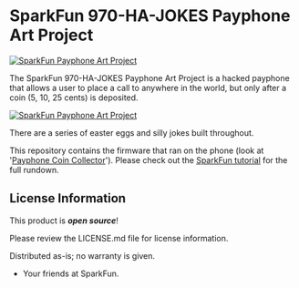 SparkFun 970-HA-JOKES Payphone Art Project
========================================

[![SparkFun Payphone Art Project](https://cdn.sparkfun.com/assets/learn_tutorials/2/6/4/9/SparkFun_PayPhone_49_-_Flyer.jpg)](https://learn.sparkfun.com/tutorials/the-970-ha-jokes-payphone-project)

The SparkFun 970-HA-JOKES Payphone Art Project is a hacked payphone that allows a user to place a call to anywhere in the world, but only after a coin (5, 10, 25 cents) is deposited.

[![SparkFun Payphone Art Project](https://cdn.sparkfun.com/assets/learn_tutorials/2/6/4/9/SparkFun_PayPhone_52_-__Deployed_3.jpg)](https://learn.sparkfun.com/tutorials/the-970-ha-jokes-payphone-project)

There are a series of easter eggs and silly jokes built throughout. 

This repository contains the firmware that ran on the phone (look at '[Payphone Coin Collector](https://github.com/sparkfun/SparkFun-Payphone-Art-Project/tree/main/Payphone_Coin_Collector)'). Please check out the [SparkFun tutorial](https://learn.sparkfun.com/tutorials/the-970-ha-jokes-payphone-project) for the full rundown.

License Information
-------------------

This product is _**open source**_! 

Please review the LICENSE.md file for license information. 

Distributed as-is; no warranty is given.

- Your friends at SparkFun.

_<COLLABORATION CREDIT>_

